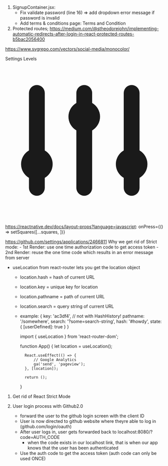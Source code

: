 1. SignupContainer.jsx: 
    - Fix validate password (line 16) => add dropdown error message if password is invalid
    - Add terms & conditions page: Terms and Condition
2. Protected routes; https://medium.com/@stheodorejohn/implementing-automatic-redirects-after-login-in-react-protected-routes-b5bac2056400




https://www.svgrepo.com/vectors/social-media/monocolor/

Settings Levels
        <a href="#" className="inline-flex justify-center p-2 text-gray-500 rounded cursor-pointer hover:text-gray-900 hover:bg-gray-100 dark:hover:bg-gray-700 dark:hover:text-white">
          <svg className="w-6 h-6" fill="currentColor" viewBox="0 0 20 20" xmlns="http://www.w3.org/2000/svg">
            <path d="M5 4a1 1 0 00-2 0v7.268a2 2 0 000 3.464V16a1 1 0 102 0v-1.268a2 2 0 000-3.464V4zM11 4a1 1 0 10-2 0v1.268a2 2 0 000 3.464V16a1 1 0 102 0V8.732a2 2 0 000-3.464V4zM16 3a1 1 0 011 1v7.268a2 2 0 010 3.464V16a1 1 0 11-2 0v-1.268a2 2 0 010-3.464V4a1 1 0 011-1z"></path>
          </svg>
        </a>





https://reactnative.dev/docs/layout-props?language=javascript: onPress={() => setSquares([...squares, <Square />])}




https://github.com/settings/applications/2466811
Why we get rid of Strict mode:
    - 1st Render: use one time authorization code to get access token
    - 2nd Render: reuse the one time code which results in an error message from server

- useLocation from react-router lets you get the location object
    - location.hash = hash of current URL
    - location.key = unique key for location
    - location.pathname = path of current URL
    - location.search = query string of current URL
    - example: {
        key: 'ac3df4', // not with HashHistory!
        pathname: '/somewhere',
        search: '?some=search-string',
        hash: '#howdy',
        state: {
            [userDefined]: true
        }
    }

        import { useLocation } from 'react-router-dom';

        function App() {
            let location = useLocation();

            React.useEffect(() => {
                // Google Analytics
                ga('send', 'pageview');
            }, [location]);

            return ();
        }



1. Get rid of React Strict Mode

2. User login process with Github2.0
    - forward the user to the github login screen with the client ID
    - User is now directed to github website where theyre able to log in (github.com/login/oauth)
    - After user logs in, user gets forwarded back to localhost:8080/?code=AUTH_CODE
        - when the code exists in our localhost link, that is when our app knows that the user has been authenticated
    - Use the auth code to get the access token (auth code can only be used ONCE)
